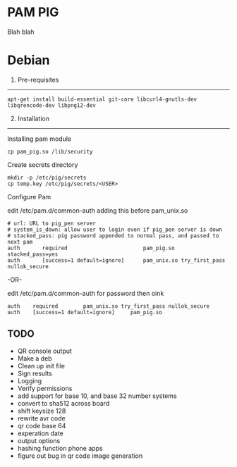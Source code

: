 PAM PIG
================================
Blah blah

Debian
======

1. Pre-requisites
-----------------
	apt-get install build-essential git-core libcurl4-gnutls-dev libqrencode-dev libpng12-dev

2. Installation
---------------

Installing pam module

	cp pam_pig.so /lib/security

Create secrets directory

	mkdir -p /etc/pig/secrets
	cp temp.key /etc/pig/secrets/<USER>

Configure Pam

edit /etc/pam.d/common-auth adding this before pam_unix.so

	# url: URL to pig_pen server
	# system_is_down: allow user to login even if pig_pen server is down
	# stacked_pass: pig password appended to normal pass, and passed to next pam
	auth       required                        pam_pig.so  stacked_pass=yes 
	auth       [success=1 default=ignore]      pam_unix.so try_first_pass nullok_secure

-OR-

edit /etc/pam.d/common-auth  for password then oink

	auth    required        pam_unix.so try_first_pass nullok_secure                                                      
	auth    [success=1 default=ignore]     pam_pig.so 

TODO
----
* QR console output
* Make a deb
* Clean up init file
* Sign results
* Logging
* Verify permissions
* add support for base 10, and base 32 number systems
* convert to sha512 across board
* shift keysize 128
* rewrite avr code
* qr code base 64
* experation date
* output options
* hashing function phone apps
* figure out bug in qr code image generation
